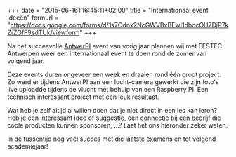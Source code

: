 +++
date = "2015-06-16T16:45:11+02:00"
title = "Internationaal event ideeën"
formurl = "https://docs.google.com/forms/d/1s7Odnx2NcGWVBxBEwI1dbocOH7DjP7kZrZOfF9sdTUk/viewform"
+++

Na het succesvolle [AntwerPI](http://antwerpi.eestec.be/) event van vorig jaar plannen wij met EESTEC Antwerpen weer een internationaal event te doen rond de zomer van volgend jaar.

Deze events duren ongeveer een week en draaien rond één groot project. Zo werd er tijdens AntwerPI aan een lucht-camera gewerkt die zijn foto's live uploadde tijdens de vlucht met behulp van een Raspberry PI. Een technisch interessant project met een leuk resultaat.

Wat heb je zelf altijd al willen doen dat je niet direct in een les kan leren?
Heb je een interessant idee of suggestie, een connectie bij een bedrijf die coole producten kunnen sponsoren, ...?
Laat het ons hieronder zeker weten.

In de tussentijd nog veel succes met die laatste examens en tot volgend academiejaar!
